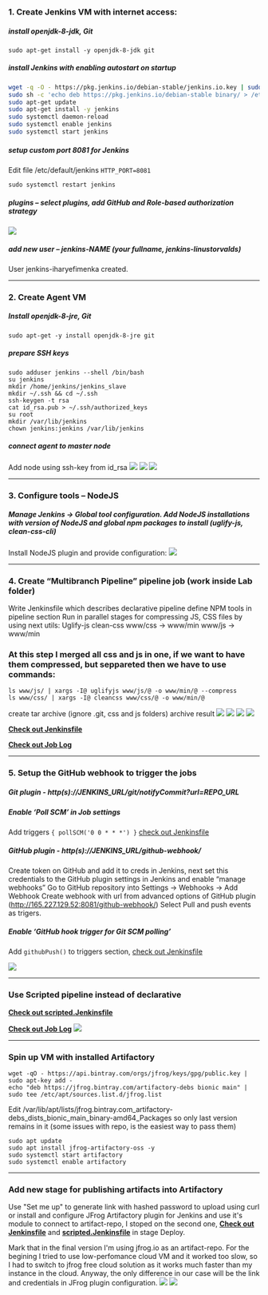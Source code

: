 ### 1. Create Jenkins VM with internet access:
##### install openjdk-8-jdk, Git
	sudo apt-get install -y openjdk-8-jdk git
##### install Jenkins with enabling autostart on startup
````sh
wget -q -O - https://pkg.jenkins.io/debian-stable/jenkins.io.key | sudo apt-key add - 
sudo sh -c 'echo deb https://pkg.jenkins.io/debian-stable binary/ > /etc/apt/sources.list.d/jenkins.list'
sudo apt-get update
sudo apt-get install -y jenkins 
sudo systemctl daemon-reload
sudo systemctl enable jenkins
sudo systemctl start jenkins
````
##### setup custom port 8081 for Jenkins 

Edit file /etc/default/jenkins `HTTP_PORT=8081`

	sudo systemctl restart jenkins

##### plugins – select plugins, add GitHub and Role-based authorization strategy
![](1_plugins_install.png)
##### add new user – jenkins-NAME (your fullname, jenkins-linustorvalds)
User jenkins-iharyefimenka created.


------------


### 2. Create Agent VM
##### Install openjdk-8-jre, Git 

	sudo apt-get -y install openjdk-8-jre git 

##### prepare SSH keys
```
sudo adduser jenkins --shell /bin/bash
su jenkins
mkdir /home/jenkins/jenkins_slave
mkdir ~/.ssh && cd ~/.ssh
ssh-keygen -t rsa
cat id_rsa.pub > ~/.ssh/authorized_keys
su root
mkdir /var/lib/jenkins
chown jenkins:jenkins /var/lib/jenkins
```
##### connect agent to master node
Add node using ssh-key from id_rsa 
![](4_add_node_conf.png)
![](3_add_node_cred.png)
![](5_add_node_final.png)


------------


### 3. Configure tools – NodeJS

##### Manage Jenkins -> Global tool configuration. Add NodeJS installations with version of NodeJS and global npm packages to install (uglify-js, clean-css-cli)
Install NodeJS plugin and provide configuration:
![](6_nodejs.png)


------------


### 4. Create “Multibranch Pipeline” pipeline job (work inside Lab folder)


Write Jenkinsfile which describes declarative pipeline
define NPM tools in pipeline section
Run in parallel stages for compressing JS, CSS files by using next utils:
Uglify-js
clean-css
www/css -> www/min
www/js -> www/min


### At this step I merged all css and js in one, if we want to have them compressed, but seppareted then we have to use commands:
	ls www/js/ | xargs -I@ uglifyjs www/js/@ -o www/min/@ --compress
	ls www/css/ | xargs -I@ cleancss www/css/@ -o www/min/@


create tar archive (ignore .git, css and js folders)
archive result
![](13_folder_use.png)
![](7_add_mda_project.png) ![](59_stage_view.png) ![](59_buid_view.png)



**[Check out Jenkinsfile](https://github.com/AvaTTaR/mdt/edit/master/Jenkinsfile "Check out Jenkinsfile")**

**[Check out Job Log](https://github.com/AvaTTaR/mdt/edit/master/Week2_CI_CD_tools/jenkins_job.log "Check out Job Log")**



------------



### 5. Setup the GitHub webhook to trigger the jobs
##### Git plugin - http(s)://JENKINS_URL/git/notifyCommit?url=REPO_URL

##### Enable ‘Poll SCM’ in Job settings

Add triggers `{ pollSCM('0 0 * * *') }` [check out Jenkinsfile](https://github.com/AvaTTaR/mdt/edit/master/Jenkinsfile "check out Jenkinsfile")

##### GitHub plugin - http(s)://JENKINS_URL/github-webhook/

Create token on GitHub and add it to creds in Jenkins, next set this credentials to the GitHub plugin settings in Jenkins and enable “manage webhooks” 
Go to GitHub repository into Settings -> Webhooks -> Add Webhook 
Create webhook with url from advanced options of GitHub plugin (http://165.227.129.52:8081/github-webhook/) 
Select Pull and push events as trigers. 

##### Enable ‘GitHub hook trigger for Git SCM polling’

Add `githubPush()` to triggers section, [check out Jenkinsfile](https://github.com/AvaTTaR/mdt/edit/master/Jenkinsfile "check out Jenkinsfile")

![](59_buid_view.png)


------------



### Use Scripted pipeline instead of declarative

**[Check out scripted.Jenkinsfile](https://github.com/AvaTTaR/mdt/edit/master/scripted.Jenkinsfile "Check out scripted.Jenkinsfile")**

**[Check out Job Log](https://github.com/AvaTTaR/mdt/edit/master/Week2_CI_CD_tools/jenkins_job_scripted.log "Check out Job Log")**
![](11_stage_view_scripted.png)



------------



### Spin up VM with installed Artifactory
```
wget -qO - https://api.bintray.com/orgs/jfrog/keys/gpg/public.key | sudo apt-key add - 
echo "deb https://jfrog.bintray.com/artifactory-debs bionic main" | sudo tee /etc/apt/sources.list.d/jfrog.list 
```
Edit /var/lib/apt/lists/jfrog.bintray.com_artifactory-debs_dists_bionic_main_binary-amd64_Packages so only last version remains in it (some issues with repo, is the easiest way to pass them) 
```
sudo apt update
sudo apt install jfrog-artifactory-oss -y
sudo systemctl start artifactory
sudo systemctl enable artifactory
```



------------



### Add new stage for publishing artifacts into Artifactory
Use "Set me up" to generate link with hashed password to upload using curl or install and configure JFrog Artifactory plugin for Jenkins and use it's module to connect to artifact-repo, I stoped on the second one, **[Check out Jenkinsfile](https://github.com/AvaTTaR/mdt/edit/master/Jenkinsfile "Check out Jenkinsfile")** and **[scripted.Jenkinsfile](https://github.com/AvaTTaR/mdt/edit/master/scripted.Jenkinsfile "scripted.Jenkinsfile")** in stage Deploy.

Mark that in the final version I'm using jfrog.io as an artifact-repo. For the begining I tried to use low-perfomance cloud VM and it worked too slow, so I had to switch to jfrog free cloud solution as it works much faster than my instance in the cloud. Anyway, the only difference in our case will be the link and credentials in JFrog plugin configuration.
![](12_artifacts.png)
![](14_jfrog_cong.png)
